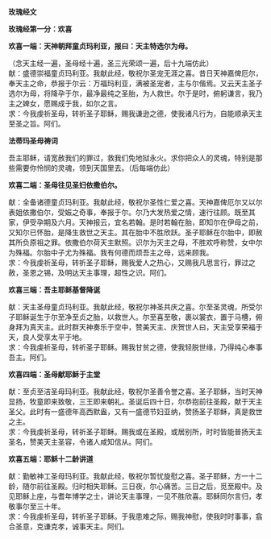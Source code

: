 **玫瑰经文**

**玫瑰经第一分：欢喜**

**欢喜一端：天神朝拜童贞玛利亚，报曰：天主特选尔为母。**

（念天主经一遍，圣母经十遍，圣三光荣颂一遍，后十九端仿此）  
献：盛德崇福童贞玛利亚。我献此经，敬祝尔圣宠无涯之喜。昔日天神嘉俾厄尔，奉天主之命，恭报于尔云：万福玛利亚，满被圣宠者，主与尔偕焉。又云天主圣子选尔为母，将降孕于尔，最净最纯之圣胎，为人救世。尔于是时，俯躬谦言，我乃主之婢女，愿赐成于我，如尔之言。  
求：今我虔祈圣母，转祈圣子耶稣，赐我谦逊之德，使我诸凡行为，自能顺承天主至圣之旨。阿们。

**法蒂玛圣母祷词**

吾主耶稣，请宽赦我们的罪过，救我们免地狱永火。求你把众人的灵魂，特别是那些需要你怜悯的灵魂，领到天国里去。（后每端仿此）

**欢喜二端：圣母往见圣妇依撒伯尔。**

献：全备诸德童贞玛利亚。我献此经，敬祝尔圣性仁爱之喜。天神嘉俾厄尔又以尔表姐依撒伯尔，受娠之奇事，奉报于尔。尔乃大发热爱之情，速行往顾。既至其家，伊受孕期及六月。天神报云，宜名若翰。是时若翰在胎，即知尔在伊母之前，又知尔已怀胎，是降生救世之天主。其在胎中不胜欣跃。圣子耶稣在尔胎中，即赦其所负原祖之罪。依撒伯尔荷天主默照。识尔为天主之母，不胜欢呼称赞，女中尔为殊福。尔胎中子尤为殊福。我有何德而烦吾主之母，远来顾我。  
求：今我虔祈圣母，转祈圣子耶稣，赐我爱人之热心，又赐我凡思言行，罪过之赦，圣恩之锡，及明达天主事理，超性之识。阿们。

**欢喜三端：吾主耶稣基督降诞**

献：天主圣母童贞玛利亚。我献此经，敬祝尔神圣共庆之喜。尔至圣灵魂，所受尔子耶稣诞生于尔至净至贞之胎，以救世人。尔至喜至敬，裹以裳衣，置于马槽，俯身拜为真天主。此时群天神奏乐于空中，赞美天主、庆贺世人曰，天主受享荣福于天，良人受享太平于地。  
求：今我虔祈圣母，转祈圣子耶稣。赐我甘贫之德，使我轻脱世缘，乃得纯心奉事吾主。阿们。

**欢喜四端：圣母献耶稣于主堂**

献：至贞至洁圣母玛利亚。我献此经，敬祝尔圣善令誉之喜。圣子耶稣，当时天神显扬，牧童即来致敬，三王即来朝礼。圣诞后四十日，尔恭抱前往圣殿，献于天主圣父。此时有一盛德年高西默盎，又有一盛德节妇亚纳，赞扬圣子耶稣，真是救世之主。  
求：今我虔祈圣母，转祈圣子耶稣。赐我或在圣殿，或居别所，时时皆能普扬天主圣名，赞美天主圣容，令诸人咸知信从。阿们。

**欢喜五端：耶稣十二龄讲道**

献：勤敏神工圣母玛利亚。我献此经，敬祝尔暂忧旋慰之喜。圣子耶稣，方一十二龄，随尔前往圣殿。归时相失耶稣。三日夜，尔心痛苦。三日之后，觅至殿中。及见耶稣上座，与耆年博学之士，讲论天主事理，一见不胜欣喜。耶稣同尔言归，孝敬事尔至三十年。  
求：今我虔祈圣母，转祈圣子耶稣。于我患难之际，赐我神慰，使我时时事事，翕合圣意，克谦克孝，诚事天主。阿们。